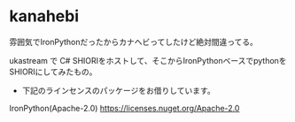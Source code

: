 # kanahebi
雰囲気でIronPythonだったからカナヘビってしたけど絶対間違ってる。

ukastream で C# SHIORIをホストして、そこからIronPythonベースでpythonをSHIORIにしてみたもの。


* 下記のラインセンスのパッケージをお借りしています。

IronPython(Apache-2.0)
https://licenses.nuget.org/Apache-2.0
